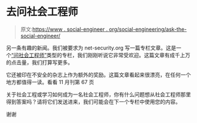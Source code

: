# 去问社会工程师

> 原文:[https://www . social-engineer . org/social-engineering/ask-the-social-engineer/](https://www.social-engineer.org/social-engineering/ask-the-social-engineer/)

另一条有趣的新闻。我们被要求为 net-security.org 写一篇专栏文章。这是一个[“问社会工程师”](http://www.net-security.org/article.php?id=1342)类型的专栏，我们刚刚听说它非常受欢迎。这篇文章有成千上万的点击量，我们打算写更多。

它还被印在不安全的杂志上作为额外的奖励。这篇文章看起来很漂亮，在任何一个地方都值得一读。看看 11 月刊第 67 页

关于社会工程或学习如何成为一名社会工程师，你有什么问题想从社会工程师那里得到答案吗？请将它们发送进来，我们可能会在下一个专栏中使用您的内容。

谢谢